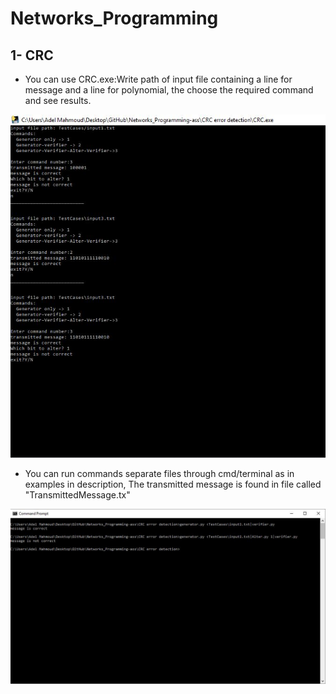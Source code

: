 # Networks_Programming
## 1- CRC
 - You can use CRC.exe:Write path of input file containing a line for message and a line for polynomial, the choose the required command      and see results.
 
 ![Picture](https://raw.githubusercontent.com/adelmaek/Networks_Programming-ass/master/CRC%20error%20detection/ScreenShots/input1%20and%20input%203%20in%20EXE%20file.JPG)

- You can run commands separate files through cmd/terminal as in examples in description, The transmitted message is found in file called "TransmittedMessage.tx"

![Picture](https://raw.githubusercontent.com/adelmaek/Networks_Programming-ass/master/CRC%20error%20detection/ScreenShots/gen%20input.txt%20l%20alter%201%20l%20ver.JPG)
